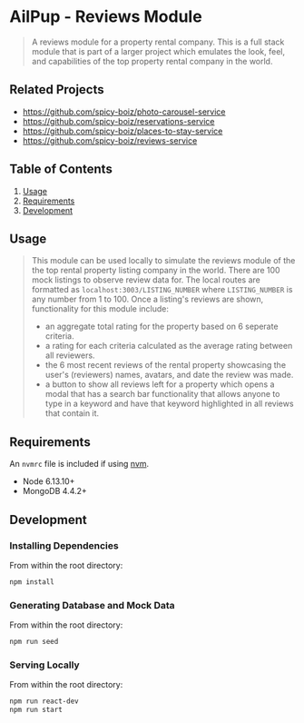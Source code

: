 # AilPup - Reviews Module

> A reviews module for a property rental company. This is a full stack module that is part of a larger project which emulates the look, feel, and capabilities of the top property rental company in the world.

## Related Projects

  - https://github.com/spicy-boiz/photo-carousel-service
  - https://github.com/spicy-boiz/reservations-service
  - https://github.com/spicy-boiz/places-to-stay-service
  - https://github.com/spicy-boiz/reviews-service

## Table of Contents

1. [Usage](#Usage)
1. [Requirements](#requirements)
1. [Development](#development)

## Usage

> This module can be used locally to simulate the reviews module of the the top rental property listing company in the world. There are 100 mock listings to observe review data for. The local routes are formatted as `localhost:3003/LISTING_NUMBER` where `LISTING_NUMBER` is any number from 1 to 100.
> Once a listing's reviews are shown, functionality for this module include:
> * an aggregate total rating for the property based on 6 seperate criteria.
> * a rating for each criteria calculated as the average rating between all reviewers.
> * the 6 most recent reviews of the rental property showcasing the user's (reviewers) names, avatars, and date the review was made.
> * a button to show all reviews left for a property which opens a modal that has a search bar functionality that allows anyone to type in a keyword and have that keyword highlighted in all reviews that contain it.

## Requirements

An `nvmrc` file is included if using [nvm](https://github.com/creationix/nvm).

- Node 6.13.10+
- MongoDB 4.4.2+

## Development

### Installing Dependencies

From within the root directory:

```sh
npm install
```
### Generating Database and Mock Data

From within the root directory:

```sh
npm run seed
```
### Serving Locally

From within the root directory:

```sh
npm run react-dev
npm run start
```
